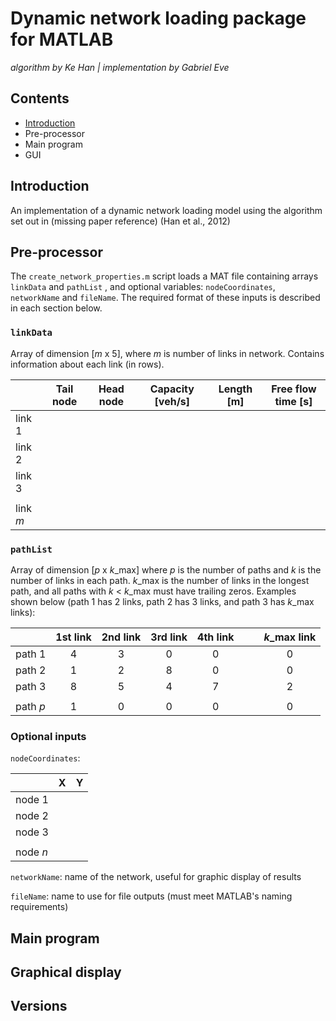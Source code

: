 # Dynamic network loading package for MATLAB
*algorithm by Ke Han | implementation by Gabriel Eve*

## Contents
- [Introduction](#Introduction)
- Pre-processor
- Main program
- GUI


## Introduction
An implementation of a dynamic network loading model using the algorithm set out in (missing paper reference) (Han et al., 2012)

## Pre-processor
The `create_network_properties.m` script loads a MAT file containing arrays `linkData` and `pathList` , and optional variables: `nodeCoordinates`, `networkName` and `fileName`. The required format of these inputs is described in each section below.

### `linkData`
Array of dimension [*m* x 5], where *m* is number of links in network. Contains information about each link (in rows).

|          | Tail node | Head node | Capacity [veh/s] | Length [m] | Free flow time [s] |
|----------|-----------|-----------|------------------|------------|--------------------|
| link 1   |           |           |                  |            |                    |
| link 2   |           |           |                  |            |                    |
| link 3   |           |           |                  |            |                    |
|          |           |           |                  |            |                    |
| link *m* |           |           |                  |            |                    |

### `pathList`
Array of dimension [*p* x *k*_max] where *p* is the number of paths and *k* is the number of links in each path. *k*_max is the number of links in the longest path, and all paths with *k* < *k*_max must have trailing zeros. Examples shown below (path 1 has 2 links, path 2 has 3 links, and path 3 has *k*_max links):

|          | 1st link | 2nd link | 3rd link | 4th link |   |   | *k*_max link|
|----------|:--------:|:--------:|:--------:|:--------:|:-:|:-:|:-----------:|
| path 1   |     4    |    3     |    0     |    0     |   |   |      0      |
| path 2   |     1    |    2     |    8     |    0     |   |   |      0      |
| path 3   |     8    |    5     |    4     |    7     |   |   |      2      |
|          |          |          |          |          |   |   |             |
| path *p* |     1    |    0     |    0     |    0     |   |   |      0      |


### Optional inputs
`nodeCoordinates`:

|          | X | Y |
|----------|---|---|
| node 1   |   |   |
| node 2   |   |   |
| node 3   |   |   |
|          |   |   |
| node *n* |   |   |

`networkName`: name of the network, useful for graphic display of results

`fileName`: name to use for file outputs (must meet MATLAB's naming requirements)

## Main program


## Graphical display

## Versions


